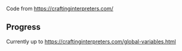 Code from https://craftinginterpreters.com/


## Progress
Currently up to https://craftinginterpreters.com/global-variables.html

